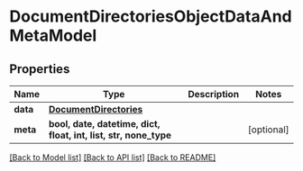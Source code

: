 # DocumentDirectoriesObjectDataAndMetaModel


## Properties
Name | Type | Description | Notes
------------ | ------------- | ------------- | -------------
**data** | [**DocumentDirectories**](DocumentDirectories.md) |  | 
**meta** | **bool, date, datetime, dict, float, int, list, str, none_type** |  | [optional] 

[[Back to Model list]](../README.md#documentation-for-models) [[Back to API list]](../README.md#documentation-for-api-endpoints) [[Back to README]](../README.md)


